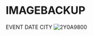 # IMAGEBACKUP

EVENT DATE CITY
![2Y0A9800](https://github.com/LEADBAIT/IMAGEBACKUP/assets/165073023/ad4333ac-0d17-42b4-9df7-9ebe9c82d377)


